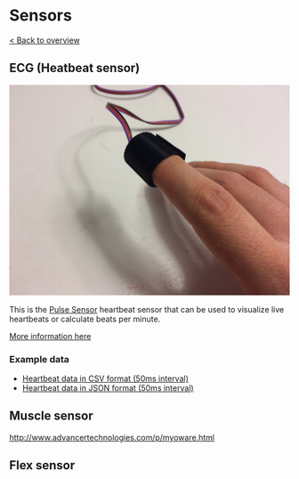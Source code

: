 # Sensors
[< Back to overview](README.md)

## ECG (Heatbeat sensor)

![alt text](images/sensor_ecg.jpg "ECG Sensor (Heartbeat sensor)")

This is the [Pulse Sensor](https://pulsesensor.com) heartbeat sensor that can be used to visualize live heartbeats or calculate beats per minute.

[More information here](https://pulsesensor.com/)

### Example data

* [Heartbeat data in CSV format (50ms interval)](../example-data/heartbeat-50ms.csv)
* [Heartbeat data in JSON format (50ms interval)](../example-data/heartbeat-50ms.json)

## Muscle sensor

http://www.advancertechnologies.com/p/myoware.html


## Flex sensor
